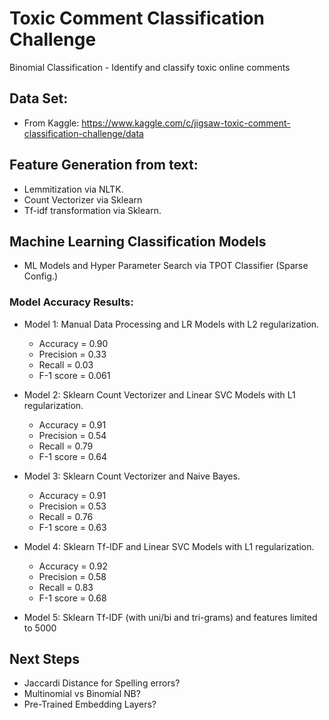 # Toxic Comment Classification Challenge
Binomial Classification - Identify and classify toxic online comments

## Data Set:
- From Kaggle: https://www.kaggle.com/c/jigsaw-toxic-comment-classification-challenge/data


## Feature Generation from text:
-  Lemmitization via NLTK.
-  Count Vectorizer via Sklearn
-  Tf-idf transformation via Sklearn.

## Machine Learning Classification Models
-  ML Models and Hyper Parameter Search via TPOT Classifier (Sparse Config.)

### Model Accuracy Results:
- Model 1: Manual Data Processing and LR Models with L2 regularization.
  - Accuracy = 0.90
  - Precision = 0.33
  - Recall = 0.03
  - F-1 score = 0.061

- Model 2: Sklearn Count Vectorizer and Linear SVC Models with L1 regularization.
  - Accuracy = 0.91
  - Precision = 0.54
  - Recall = 0.79
  - F-1 score = 0.64

- Model 3: Sklearn Count Vectorizer and Naive Bayes.
  - Accuracy = 0.91
  - Precision = 0.53
  - Recall = 0.76
  - F-1 score = 0.63

- Model 4: Sklearn Tf-IDF and Linear SVC Models with L1 regularization.
  - Accuracy = 0.92
  - Precision = 0.58
  - Recall = 0.83
  - F-1 score = 0.68

- Model 5: Sklearn Tf-IDF (with uni/bi and tri-grams) and features limited to 5000

## Next Steps
-  Jaccardi Distance for Spelling errors?
-  Multinomial vs Binomial NB?
-  Pre-Trained Embedding Layers?
